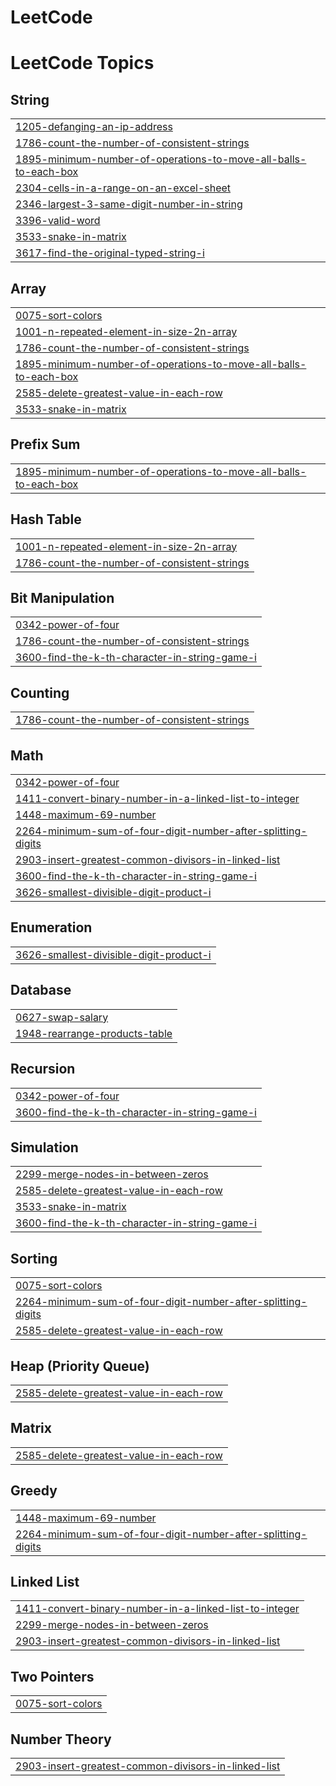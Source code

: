 # LeetCode
<!---LeetCode Topics Start-->
# LeetCode Topics
## String
|  |
| ------- |
| [1205-defanging-an-ip-address](https://github.com/SandeepKumarMamidipaka/LeetCode/tree/master/1205-defanging-an-ip-address) |
| [1786-count-the-number-of-consistent-strings](https://github.com/SandeepKumarMamidipaka/LeetCode/tree/master/1786-count-the-number-of-consistent-strings) |
| [1895-minimum-number-of-operations-to-move-all-balls-to-each-box](https://github.com/SandeepKumarMamidipaka/LeetCode/tree/master/1895-minimum-number-of-operations-to-move-all-balls-to-each-box) |
| [2304-cells-in-a-range-on-an-excel-sheet](https://github.com/SandeepKumarMamidipaka/LeetCode/tree/master/2304-cells-in-a-range-on-an-excel-sheet) |
| [2346-largest-3-same-digit-number-in-string](https://github.com/SandeepKumarMamidipaka/LeetCode/tree/master/2346-largest-3-same-digit-number-in-string) |
| [3396-valid-word](https://github.com/SandeepKumarMamidipaka/LeetCode/tree/master/3396-valid-word) |
| [3533-snake-in-matrix](https://github.com/SandeepKumarMamidipaka/LeetCode/tree/master/3533-snake-in-matrix) |
| [3617-find-the-original-typed-string-i](https://github.com/SandeepKumarMamidipaka/LeetCode/tree/master/3617-find-the-original-typed-string-i) |
## Array
|  |
| ------- |
| [0075-sort-colors](https://github.com/SandeepKumarMamidipaka/LeetCode/tree/master/0075-sort-colors) |
| [1001-n-repeated-element-in-size-2n-array](https://github.com/SandeepKumarMamidipaka/LeetCode/tree/master/1001-n-repeated-element-in-size-2n-array) |
| [1786-count-the-number-of-consistent-strings](https://github.com/SandeepKumarMamidipaka/LeetCode/tree/master/1786-count-the-number-of-consistent-strings) |
| [1895-minimum-number-of-operations-to-move-all-balls-to-each-box](https://github.com/SandeepKumarMamidipaka/LeetCode/tree/master/1895-minimum-number-of-operations-to-move-all-balls-to-each-box) |
| [2585-delete-greatest-value-in-each-row](https://github.com/SandeepKumarMamidipaka/LeetCode/tree/master/2585-delete-greatest-value-in-each-row) |
| [3533-snake-in-matrix](https://github.com/SandeepKumarMamidipaka/LeetCode/tree/master/3533-snake-in-matrix) |
## Prefix Sum
|  |
| ------- |
| [1895-minimum-number-of-operations-to-move-all-balls-to-each-box](https://github.com/SandeepKumarMamidipaka/LeetCode/tree/master/1895-minimum-number-of-operations-to-move-all-balls-to-each-box) |
## Hash Table
|  |
| ------- |
| [1001-n-repeated-element-in-size-2n-array](https://github.com/SandeepKumarMamidipaka/LeetCode/tree/master/1001-n-repeated-element-in-size-2n-array) |
| [1786-count-the-number-of-consistent-strings](https://github.com/SandeepKumarMamidipaka/LeetCode/tree/master/1786-count-the-number-of-consistent-strings) |
## Bit Manipulation
|  |
| ------- |
| [0342-power-of-four](https://github.com/SandeepKumarMamidipaka/LeetCode/tree/master/0342-power-of-four) |
| [1786-count-the-number-of-consistent-strings](https://github.com/SandeepKumarMamidipaka/LeetCode/tree/master/1786-count-the-number-of-consistent-strings) |
| [3600-find-the-k-th-character-in-string-game-i](https://github.com/SandeepKumarMamidipaka/LeetCode/tree/master/3600-find-the-k-th-character-in-string-game-i) |
## Counting
|  |
| ------- |
| [1786-count-the-number-of-consistent-strings](https://github.com/SandeepKumarMamidipaka/LeetCode/tree/master/1786-count-the-number-of-consistent-strings) |
## Math
|  |
| ------- |
| [0342-power-of-four](https://github.com/SandeepKumarMamidipaka/LeetCode/tree/master/0342-power-of-four) |
| [1411-convert-binary-number-in-a-linked-list-to-integer](https://github.com/SandeepKumarMamidipaka/LeetCode/tree/master/1411-convert-binary-number-in-a-linked-list-to-integer) |
| [1448-maximum-69-number](https://github.com/SandeepKumarMamidipaka/LeetCode/tree/master/1448-maximum-69-number) |
| [2264-minimum-sum-of-four-digit-number-after-splitting-digits](https://github.com/SandeepKumarMamidipaka/LeetCode/tree/master/2264-minimum-sum-of-four-digit-number-after-splitting-digits) |
| [2903-insert-greatest-common-divisors-in-linked-list](https://github.com/SandeepKumarMamidipaka/LeetCode/tree/master/2903-insert-greatest-common-divisors-in-linked-list) |
| [3600-find-the-k-th-character-in-string-game-i](https://github.com/SandeepKumarMamidipaka/LeetCode/tree/master/3600-find-the-k-th-character-in-string-game-i) |
| [3626-smallest-divisible-digit-product-i](https://github.com/SandeepKumarMamidipaka/LeetCode/tree/master/3626-smallest-divisible-digit-product-i) |
## Enumeration
|  |
| ------- |
| [3626-smallest-divisible-digit-product-i](https://github.com/SandeepKumarMamidipaka/LeetCode/tree/master/3626-smallest-divisible-digit-product-i) |
## Database
|  |
| ------- |
| [0627-swap-salary](https://github.com/SandeepKumarMamidipaka/LeetCode/tree/master/0627-swap-salary) |
| [1948-rearrange-products-table](https://github.com/SandeepKumarMamidipaka/LeetCode/tree/master/1948-rearrange-products-table) |
## Recursion
|  |
| ------- |
| [0342-power-of-four](https://github.com/SandeepKumarMamidipaka/LeetCode/tree/master/0342-power-of-four) |
| [3600-find-the-k-th-character-in-string-game-i](https://github.com/SandeepKumarMamidipaka/LeetCode/tree/master/3600-find-the-k-th-character-in-string-game-i) |
## Simulation
|  |
| ------- |
| [2299-merge-nodes-in-between-zeros](https://github.com/SandeepKumarMamidipaka/LeetCode/tree/master/2299-merge-nodes-in-between-zeros) |
| [2585-delete-greatest-value-in-each-row](https://github.com/SandeepKumarMamidipaka/LeetCode/tree/master/2585-delete-greatest-value-in-each-row) |
| [3533-snake-in-matrix](https://github.com/SandeepKumarMamidipaka/LeetCode/tree/master/3533-snake-in-matrix) |
| [3600-find-the-k-th-character-in-string-game-i](https://github.com/SandeepKumarMamidipaka/LeetCode/tree/master/3600-find-the-k-th-character-in-string-game-i) |
## Sorting
|  |
| ------- |
| [0075-sort-colors](https://github.com/SandeepKumarMamidipaka/LeetCode/tree/master/0075-sort-colors) |
| [2264-minimum-sum-of-four-digit-number-after-splitting-digits](https://github.com/SandeepKumarMamidipaka/LeetCode/tree/master/2264-minimum-sum-of-four-digit-number-after-splitting-digits) |
| [2585-delete-greatest-value-in-each-row](https://github.com/SandeepKumarMamidipaka/LeetCode/tree/master/2585-delete-greatest-value-in-each-row) |
## Heap (Priority Queue)
|  |
| ------- |
| [2585-delete-greatest-value-in-each-row](https://github.com/SandeepKumarMamidipaka/LeetCode/tree/master/2585-delete-greatest-value-in-each-row) |
## Matrix
|  |
| ------- |
| [2585-delete-greatest-value-in-each-row](https://github.com/SandeepKumarMamidipaka/LeetCode/tree/master/2585-delete-greatest-value-in-each-row) |
## Greedy
|  |
| ------- |
| [1448-maximum-69-number](https://github.com/SandeepKumarMamidipaka/LeetCode/tree/master/1448-maximum-69-number) |
| [2264-minimum-sum-of-four-digit-number-after-splitting-digits](https://github.com/SandeepKumarMamidipaka/LeetCode/tree/master/2264-minimum-sum-of-four-digit-number-after-splitting-digits) |
## Linked List
|  |
| ------- |
| [1411-convert-binary-number-in-a-linked-list-to-integer](https://github.com/SandeepKumarMamidipaka/LeetCode/tree/master/1411-convert-binary-number-in-a-linked-list-to-integer) |
| [2299-merge-nodes-in-between-zeros](https://github.com/SandeepKumarMamidipaka/LeetCode/tree/master/2299-merge-nodes-in-between-zeros) |
| [2903-insert-greatest-common-divisors-in-linked-list](https://github.com/SandeepKumarMamidipaka/LeetCode/tree/master/2903-insert-greatest-common-divisors-in-linked-list) |
## Two Pointers
|  |
| ------- |
| [0075-sort-colors](https://github.com/SandeepKumarMamidipaka/LeetCode/tree/master/0075-sort-colors) |
## Number Theory
|  |
| ------- |
| [2903-insert-greatest-common-divisors-in-linked-list](https://github.com/SandeepKumarMamidipaka/LeetCode/tree/master/2903-insert-greatest-common-divisors-in-linked-list) |
<!---LeetCode Topics End-->
